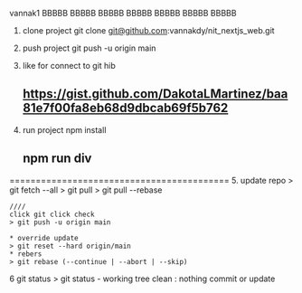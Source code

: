 vannak1
BBBBB
BBBBB
BBBBB
BBBBB
BBBBB
BBBBB
BBBBB
1. clone project 
    git clone git@github.com:vannakdy/nit_nextjs_web.git
2. push project 
   git push -u origin main
3. like for connect to git hib 
    ## https://gist.github.com/DakotaLMartinez/baa81e7f00fa8eb68d9dbcab69f5b762

4. run project
    npm install
   ## npm run div

==========================================
5. update repo
    > git fetch --all
    > git pull
    > git pull --rebase

    ////
    click git click check
    > git push -u origin main

    * override update
    > git reset --hard origin/main
    * rebers
    > git rebase (--continue | --abort | --skip)
6  git status
    > git status
    - working tree clean : nothing commit or update